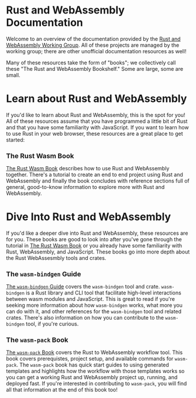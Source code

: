 # Rust and WebAssembly Documentation

<style>
nav {
    display: none;
}
#search-input {
    width: calc(100% - 58px);
}
#search-but {
    cursor: pointer;
}
#search-but, #search-input {
    padding: 4px;
    border: 1px solid #ccc;
    border-radius: 3px;
    outline: none;
    font-size: 0.7em;
    background-color: #fff;
}
#search-but:hover, #search-input:focus {
    border-color: #55a9ff;
}
h2 {
    font-size: 18px;
}
</style>

Welcome to an overview of the documentation provided by the [Rust
and WebAssembly Working Group](https://github.com/rustwasm). All of these
projects are managed by the working group; there are other unofficial
documentation resources as well!

Many of these resources take the form of "books"; we collectively call
these "The Rust and WebAssembly Bookshelf." Some are large, some are small.

# Learn about Rust and WebAssembly

If you'd like to learn about Rust and WebAssembly, this is the spot for
you! All of these resources assume that you have programmed a little bit
of Rust and that you have some familiarity with JavaScript. If you want
to learn how to use Rust in your web browser, these resources are a
great place to get started:

## The Rust Wasm Book

[The Rust Wasm Book](docs/book) describes how to use Rust and
WebAssembly together. There's a tutorial to create an end to end project
using Rust and WebAssembly and finally the book concludes with reference
sections full of general, good-to-know information to explore more
with Rust and WebAssembly.

# Dive Into Rust and WebAssembly

If you'd like a deeper dive into Rust and WebAssembly, these resources
are for you. These books are good to look into after you've gone through
the tutorial in [The Rust Wasm Book](docs/book) or you already have some
familiarity with Rust, WebAssembly, and JavaScript. These books go into
more depth about the Rust WebAssesmbly tools and crates.

## The `wasm-bindgen` Guide

[The `wasm-bindgen` Guide](docs/wasm-bindgen) covers the `wasm-bindgen`
tool and crate. `wasm-bindgen` is a Rust library and CLI tool that
facilitate high-level interactions between wasm modules and JavaScript.
This is great to read if you're seeking more information about how
`wasm-bindgen` works, what more you can do with it, and other references
for the `wasm-bindgen` tool and related crates. There's also information
on how you can contribute to the `wasm-bindgen` tool, if you're
curious.

## The `wasm-pack` Book

[The `wasm-pack` Book](docs/wasm-pack) covers the Rust to WebAssembly
workflow tool. This book covers prerequistes, project setup, and
available commands for `wasm-pack`. The `wasm-pack` book has quick start
guides to using generated templates and highlights how the workflow with
those templates works so you can get a working Rust and WebAssembly
project up, running, and deployed fast. If you're interested in
contributing to `wasm-pack`, you will find all that information at the
end of this book too!
